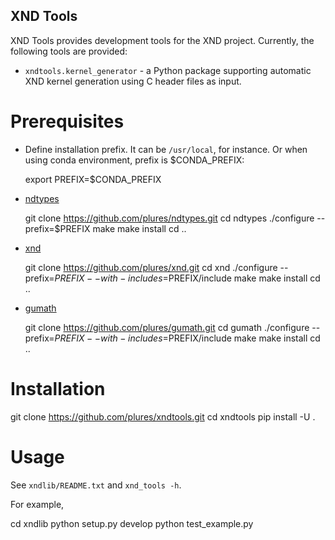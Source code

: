 XND Tools
---------

XND Tools provides development tools for the XND project. Currently, the following tools are provided:

- `xndtools.kernel_generator` - a Python package supporting automatic XND kernel generation using C header files as input.

# Prerequisites

- Define installation prefix. It can be `/usr/local`, for instance. Or
  when using conda environment, prefix is $CONDA_PREFIX:

  export PREFIX=$CONDA_PREFIX

- [ndtypes](https://github.com/plures/ndtypes)

  git clone https://github.com/plures/ndtypes.git
  cd ndtypes
  ./configure --prefix=$PREFIX
  make
  make install
  cd ..
  
- [xnd](https://github.com/plures/xnd)

  git clone https://github.com/plures/xnd.git
  cd xnd
  ./configure --prefix=$PREFIX --with-includes=$PREFIX/include
  make
  make install
  cd ..

- [gumath](https://github.com/plures/gumath)

  git clone https://github.com/plures/gumath.git
  cd gumath
  ./configure --prefix=$PREFIX --with-includes=$PREFIX/include
  make
  make install
  cd ..

# Installation

  git clone https://github.com/plures/xndtools.git
  cd xndtools
  pip install -U .

# Usage

See `xndlib/README.txt` and `xnd_tools -h`.

For example,

  cd xndlib
  python setup.py develop
  python test_example.py

  